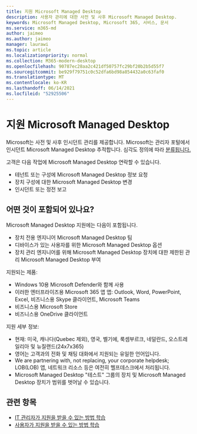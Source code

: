 ```yaml
---
title: 지원 Microsoft Managed Desktop
description: 사용자 관리에 대한 사전 및 사후 Microsoft Managed Desktop.
keywords: Microsoft Managed Desktop, Microsoft 365, 서비스, 문서
ms.service: m365-md
author: jaimeo
ms.author: jaimeo
manager: laurawi
ms.topic: article
ms.localizationpriority: normal
ms.collection: M365-modern-desktop
ms.openlocfilehash: 90787ec28aa2c421df50757fc29bf20b2b5d55f7
ms.sourcegitcommit: be929f79751c0c52dfa6bd98a854432a0c63faf0
ms.translationtype: MT
ms.contentlocale: ko-KR
ms.lasthandoff: 06/14/2021
ms.locfileid: "52925506"
---
```

# <a name="support-for-microsoft-managed-desktop"></a>지원 Microsoft Managed Desktop

Microsoft는 사전 및 사후 인시던트 관리를 제공합니다. Microsoft는 관리자 포털에서 인시던트 Microsoft Managed Desktop 추적합니다. 심각도 정의에 따라 [분류됩니다.](../working-with-managed-desktop/admin-support.md#sev)

고객은 다음 작업에 Microsoft Managed Desktop 연락할 수 있습니다.
- 테넌트 또는 구성에 Microsoft Managed Desktop 정보 요청
- 장치 구성에 대한 Microsoft Managed Desktop 변경
- 인시던트 또는 정전 보고

## <a name="whats-included"></a>어떤 것이 포함되어 있나요?

Microsoft Managed Desktop 지원에는 다음이 포함됩니다.

- 장치 전용 엔지니어 Microsoft Managed Desktop 팀
- 디바이스가 있는 사용자를 위한 Microsoft Managed Desktop 옵션
- 장치 관리 엔지니어를 위해 Microsoft Managed Desktop 장치에 대한 제한된 관리 Microsoft Managed Desktop 부여 

지원되는 제품:

- Windows 10용 Microsoft Defender와 함께 사용
- 이러한 엔터프라이즈용 Microsoft 365 앱 앱: Outlook, Word, PowerPoint, Excel, 비즈니스용 Skype 클라이언트, Microsoft Teams 
- 비즈니스용 Microsoft Store 
- 비즈니스용 OneDrive 클라이언트 

지원 세부 정보:

- 현재: 미국, 캐나다(Quebec 제외), 영국, 벨기에, 룩셈부르크, 네덜란드, 오스트레일리아 및 뉴질랜드(24x7x365) 
- 영어는 고객과의 전화 및 채팅 대화에서 지원되는 유일한 언어입니다. 
- We are partnering with, not replacing, your corporate helpdesk; LOB(LOB) 앱, 네트워크 리소스 등은 여전히 헬프데스크에서 처리됩니다. 
- Microsoft Managed Desktop "테스트" 그룹의 장치 및 Microsoft Managed Desktop 장치가 범위를 벗어날 수 있습니다. 


## <a name="related-topics"></a>관련 항목

- [IT 관리자가 지원을 받을 수 있는 방법 학습](../working-with-managed-desktop/admin-support.md)
- [사용자가 지원을 받을 수 있는 방법 학습](../working-with-managed-desktop/end-user-support.md)
